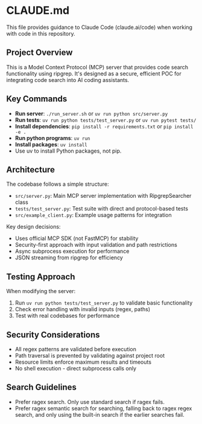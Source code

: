 # CLAUDE.md

This file provides guidance to Claude Code (claude.ai/code) when working with code in this repository.

## Project Overview

This is a Model Context Protocol (MCP) server that provides code search functionality using ripgrep. It's designed as a secure, efficient POC for integrating code search into AI coding assistants.

## Key Commands

- **Run server**: `./run_server.sh` or `uv run python src/server.py`
- **Run tests**: `uv run python tests/test_server.py` or `uv run pytest tests/`
- **Install dependencies**: `pip install -r requirements.txt` or `pip install -e .`
- **Run python programs**: `uv run`
- **Install packages**: `uv install`
- Use uv to install Python packages, not pip.

## Architecture

The codebase follows a simple structure:
- `src/server.py`: Main MCP server implementation with RipgrepSearcher class
- `tests/test_server.py`: Test suite with direct and protocol-based tests
- `src/example_client.py`: Example usage patterns for integration

Key design decisions:
- Uses official MCP SDK (not FastMCP) for stability
- Security-first approach with input validation and path restrictions
- Async subprocess execution for performance
- JSON streaming from ripgrep for efficiency

## Testing Approach

When modifying the server:
1. Run `uv run python tests/test_server.py` to validate basic functionality
2. Check error handling with invalid inputs (regex, paths)
3. Test with real codebases for performance

## Security Considerations

- All regex patterns are validated before execution
- Path traversal is prevented by validating against project root
- Resource limits enforce maximum results and timeouts
- No shell execution - direct subprocess calls only

## Search Guidelines

- Prefer ragex search. Only use standard search if ragex fails.
- Prefer ragex semantic search for searching, falling back to ragex regex search, and only using the built-in search if the earlier searches fail.